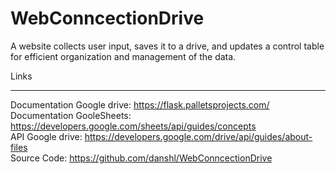 # WebConncectionDrive
A website collects user input, saves it to a drive, and updates a control table for efficient organization and management of the data.
 

Links
____________
Documentation Google drive: https://flask.palletsprojects.com/  
Documentation GooleSheets: https://developers.google.com/sheets/api/guides/concepts       
API Google drive: https://developers.google.com/drive/api/guides/about-files  
Source Code: https://github.com/danshl/WebConncectionDrive  

